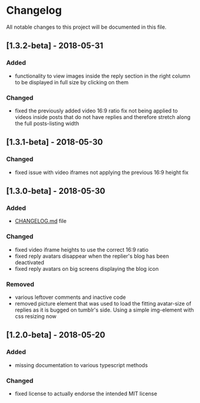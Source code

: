 # Changelog
All notable changes to this project will be documented in this file.

## [1.3.2-beta] - 2018-05-31
### Added
- functionality to view images inside the reply section in the right column to be displayed in full size by clicking on them

### Changed
- fixed the previously added video 16:9 ratio fix not being applied to videos inside posts that do not have replies and therefore stretch along the full posts-listing width

## [1.3.1-beta] - 2018-05-30
### Changed
- fixed issue with video iframes not applying the previous 16:9 height fix

## [1.3.0-beta] - 2018-05-30
### Added
- [CHANGELOG.md](https://github.com/Sprowl/tumblr-glitch-theme/blob/master/CHANGELOG.md) file

### Changed
- fixed video iframe heights to use the correct 16:9 ratio
- fixed reply avatars disappear when the replier's blog has been deactivated
- fixed reply avatars on big screens displaying the blog icon

### Removed
- various leftover comments and inactive code
- removed picture element that was used to load the fitting avatar-size of replies as it is bugged on tumblr's side. Using a simple img-element with css resizing now

## [1.2.0-beta] - 2018-05-20
### Added
- missing documentation to various typescript methods

### Changed
- fixed license to actually endorse the intended MIT license
